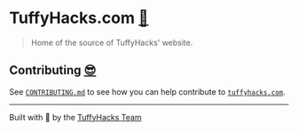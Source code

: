 # TuffyHacks.com [🐘][designs]

> Home of the source of TuffyHacks' website.

## Contributing [😎][deployment_console]

See [`CONTRIBUTING.md`][contributing] to see how you can help contribute to [`tuffyhacks.com`][demo_site].

---

Built with 💖 by the [TuffyHacks Team][the_team]

[contributing]: docs/CONTRIBUTING.md
[deployment_console]: https://vercel.com/ethanthatonekid/tuffyhacks-site
[the_team]: https://acmcsuf.com/
[demo_site]: https://tuffyhacks.com/
[designs]: https://www.figma.com/file/X7GKSRwLKZbslV1zimyixz/TuffyHacks-Web-Design
